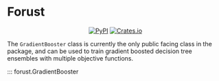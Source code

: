 # Forust

<div align="center">

  <a href="https://pypi.org/project/forust/">![PyPI](https://img.shields.io/pypi/v/forust?color=gr&style=for-the-badge)</a>
  <a href="https://crates.io/crates/forust-ml">![Crates.io](https://img.shields.io/crates/v/forust-ml?color=gr&style=for-the-badge)</a>

</div>

The `GradientBooster` class is currently the only public facing class in the package, and can be used to train gradient boosted decision tree ensembles with multiple objective functions.


::: forust.GradientBooster

